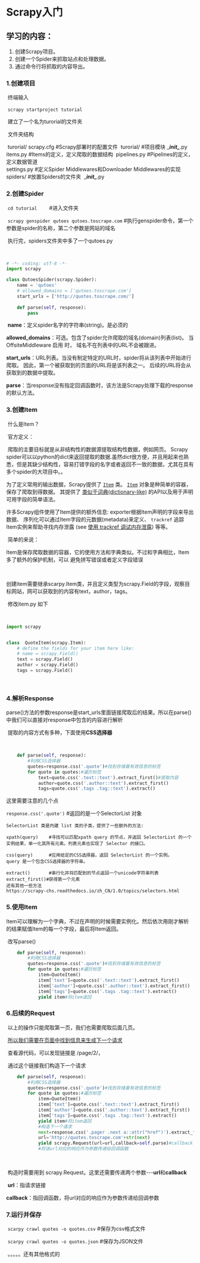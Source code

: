 # Scrapy入门

## 学习的内容：

1. 创建Scrapy项目。
2. 创建一个Spider来抓取站点和处理数据。
3. 通过命令行将抓取的内容导出。

### 1.创建项目

​	终端输入

​	`scrapy startproject tutorial`

​	建立了一个名为turorial的文件夹

​	文件夹结构

​	turorial/
   		scrapy.cfg	#Scrapy部署时的配置文件
​    		turorial/		#项目模块
​        		\____init\____.py		
​        		items.py		#Items的定义，定义爬取的数据结构
​       	 		pipelines.py		#Pipelines的定义，定义数据管道	
​        		settings.py		#定义Spider Middlewares和Downloader Middlewares的实现
​        		spiders/		#放置Spiders的文件夹
​           			\____init\____.py	

### 2.创建Spider

​	`cd tutorial	`	#进入文件夹

​	`scrapy genspider qutoes qutoes.toscrape.com`	#执行genspider命令，第一个参数是spider的名称，第二个参数是网站的域名

​	执行完，spiders文件夹中多了一个qutoes.py

​	

```python
# -*- coding: utf-8 -*-
import scrapy

class QutoesSpider(scrapy.Spider):
    name = 'qutoes'	
    # allowed_domains = ['qutoes.toscrape.com']  
    start_urls = ['http://quotes.toscrape.com/']
    
    def parse(self, response):
        pass
```

​	**name**：定义spider名字的字符串(string)。是必须的

​	**allowed_domains**：可选。包含了spider允许爬取的域名(domain)列表(list)。 当 OffsiteMiddleware 启用						  时， 域名不在列表中的URL不会被跟进。

​	**start_urls**：URL列表。当没有制定特定的URL时，spider将从该列表中开始进行爬取。 因此，第一个被获取到的页面的URL将是该列表之一。 后续的URL将会从获取到的数据中提取。

​	**parse**：当response没有指定回调函数时，该方法是Scrapy处理下载的response的默认方法。



### 3.创建Item

​	什么是Item？

​		官方定义：

​			爬取的主要目标就是从非结构性的数据源提取结构性数据，例如网页。 Scrapy spider可以以python的dict来返回提取的数据.虽然dict很方便，并且用起来也熟悉，但是其缺少结构性，容易打错字段的名字或者返回不一致的数据，尤其在具有多个spider的大项目中。。

为了定义常用的输出数据，Scrapy提供了 [`Item`](https://scrapy-chs.readthedocs.io/zh_CN/1.0/topics/items.html#scrapy.item.Item) 类。 [`Item`](https://scrapy-chs.readthedocs.io/zh_CN/1.0/topics/items.html#scrapy.item.Item) 对象是种简单的容器，保存了爬取到得数据。 其提供了 [类似于词典(dictionary-like)](https://docs.python.org/library/stdtypes.html#dict) 的API以及用于声明可用字段的简单语法。

许多Scrapy组件使用了Item提供的额外信息: exporter根据Item声明的字段来导出数据、 序列化可以通过Item字段的元数据(metadata)来定义、 `trackref` 追踪Item实例来帮助寻找内存泄露 (see [使用 trackref 调试内存泄露](https://scrapy-chs.readthedocs.io/zh_CN/1.0/topics/leaks.html#topics-leaks-trackrefs)) 等等。



​	简单的来说：

​	Item是保存爬取数据的容器，它的使用方法和字典类似。不过和字典相比，Item多了额外的保护机制，可以	避免拼写错误或者定义字段错误

​	

​	创建item需要继承scarpy.Item类，并且定义类型为scrapy.Field的字段，观察目标网站，网可以获取到的内容有text，author，tags。

​	修改item.py 如下

​		

```python
import scrapy


class  QuoteItem(scrapy.Item):
    # define the fields for your item here like:
    # name = scrapy.Field()
    text = scrapy.Field()
    author = scrapy.Field()
    tags = scrapy.Field()

```



​		

### 4.解析Response

​	parse()方法的参数response是start_urls里面链接爬取后的结果。所以在parse()中我们可以直接对response中包含的内容进行解析

​	提取的内容方式有多种，下面使用**CSS选择器**

​	

```python
    def parse(self, response):
        #利用CSS选择器
        quotes=response.css('.quote')#找到存储着有效信息的标签
        for quote in quotes:#遍历标签
            text=quote.css('.text::text').extract_first()#提取内容
            author=quote.css('.author::text').extract_first()
            tags=quote.css('.tags .tag::text').extract()
```

这里需要注意的几个点

`response.css('.quote')`	#返回的是一个SelectorList 对象 

```
SelectorList 类是内建 list 类的子类，提供了一些额外的方法:

xpath(query)	#寻找可以匹配xpath query 的节点，并返回 SelectorList 的一个实例结果，单一化其所有元素。列表元素也实现了 Selector 的接口。

css(query)		#应用给定的CSS选择器，返回 SelectorList 的一个实例。
query 是一个包含CSS选择器的字符串。

extract()		#串行化并将匹配到的节点返回一个unicode字符串列表
extract_first()#获得第一个元素
还有其他一些方法
https://scrapy-chs.readthedocs.io/zh_CN/1.0/topics/selectors.html
```



### 5.使用Item

​	Item可以理解为一个字典，不过在声明的时候需要实例化。然后依次用刚才解析的结果赋值Item的每一个字段，最后将Item返回。

​	改写parse()

```python
    def parse(self, response):
        #利用CSS选择器
        quotes=response.css('.quote')#找到存储着有效信息的标签
        for quote in quotes:#遍历标签
            item=QuoteItem()
            item['text']=quote.css('.text::text').extract_first()
            item['author']=quote.css('.author::text').extract_first()
            item['tags']=quote.css('.tags .tag::text').extract()
            yield item#将item返回
```



### 6.后续的Request

​	以上的操作只能爬取第一页，我们也需要爬取后面几页。

​	<u>所以我们需要在页面中找到信息来生成下一个请求</u>

​	查看源代码，可以发现链接是 /page/2/，

​	通过这个链接我们构造下一个请求

```python
    def parse(self, response):
        #利用CSS选择器
        quotes=response.css('.quote')#找到存储着有效信息的标签
        for quote in quotes:#遍历标签
            item=QuoteItem()
            item['text']=quote.css('.text::text').extract_first()
            item['author']=quote.css('.author::text').extract_first()
            item['tags']=quote.css('.tags .tag::text').extract()
            yield item#将item返回
            #构造下一个请求
            next=response.css('.pager .next a::attr("href")').extract_first()
            url='http://quotes.toscrape.com'+str(next)
            yield scrapy.Request(url=url,callback=self.parse)#callback：回调函数
            #将该url对应的响应作为参数传递给回调函数
```

​	

​	构造时需要用到 scrapy.Request。这里还需要传递两个参数---**url**和**callback**

​	**url**：指请求链接

​	**callback**：指回调函数，将url对应的响应作为参数传递给回调参数



### 7.运行并保存

​	`scarpy crawl quotes -o quotes.csv`		#保存为csv格式文件

​	`scarpy crawl quotes -o quotes.json`	#保存为JSON文件

​	。。。。。还有其他格式的